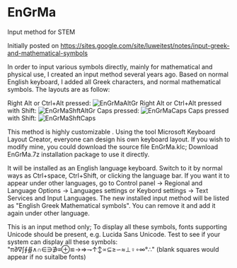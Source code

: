 # EnGrMa

Input method for STEM

Initially posted on https://sites.google.com/site/luweitest/notes/input-greek-and-mathematical-symbols

In order to input various symbols directly, mainly for mathematical and physical use,  I created an input method several years ago. Based on normal English keyboard, I added all Greek characters, and normal mathematical symbols. The layouts are as follow:

Right Alt or Ctrl+Alt pressed:
![EnGrMaAltGr](https://user-images.githubusercontent.com/13092868/146492280-ae74e0db-94da-4634-ae00-0a7f1ab8e667.jpg)
Right Alt or Ctrl+Alt pressed with Shift:
![EnGrMaShftAltGr](https://user-images.githubusercontent.com/13092868/146492943-ff78c1b0-6eca-409f-b8c4-effb44bf000b.jpg)
Caps pressed:
![EnGrMaCaps](https://user-images.githubusercontent.com/13092868/146493038-4e006892-4c7c-4a75-9873-6b01451d65c3.jpg)
Caps pressed with Shift:
![EnGrMaShftCaps](https://user-images.githubusercontent.com/13092868/146493063-18f7153b-4ed4-4261-bd82-d1a0e6067a29.jpg)

This method is highly customizable . Using the tool Microsoft Keyboard Layout Creator, everyone can design his own keyboard layout. If you wish to modify mine, you could download the source file EnGrMa.klc; Download EnGrMa.7z installation package to use it directly.

It will be installed as an English language keyboard. Switch to it by normal ways as  Ctrl+space, Ctrl+Shift, or clicking the language bar. If you want it to appear under other languages, go to Control panel → Regional and Language Options →  Languages settings or Keybord settings → Text Services and Input Languages. The new installed input method will be listed as "English Greek Mathematical symbols". You can remove it and add it again under other language.

This is an input method only; To display all these symbols, fonts supporting Unicode should be present, e.g. Lucida Sans Unicode. Test to see if your system can display all these symbols: "π∂∇∫∮∯∧∩∈∋∌≡⊕≌→⇒⇁↑↕∝⊆≥∽≈⊥♀∘∞°∴" (blank squares would appear if no suitalbe fonts)
